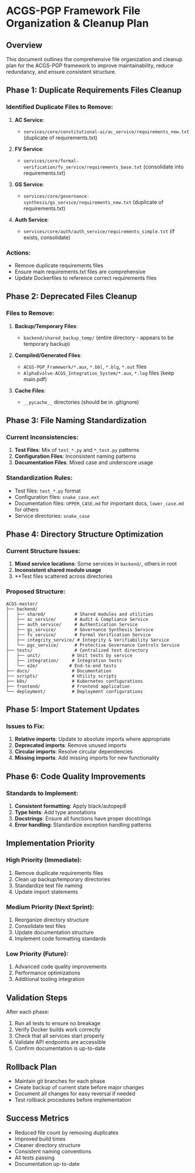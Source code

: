 # ACGS-PGP Framework File Organization & Cleanup Plan

## Overview
This document outlines the comprehensive file organization and cleanup plan for the ACGS-PGP framework to improve maintainability, reduce redundancy, and ensure consistent structure.

## Phase 1: Duplicate Requirements Files Cleanup

### Identified Duplicate Files to Remove:
1. **AC Service**:
   - `services/core/constitutional-ai/ac_service/requirements_new.txt` (duplicate of requirements.txt)
   
2. **FV Service**:
   - `services/core/formal-verification/fv_service/requirements_base.txt` (consolidate into requirements.txt)
   
3. **GS Service**:
   - `services/core/governance-synthesis/gs_service/requirements_new.txt` (duplicate of requirements.txt)
   
4. **Auth Service**:
   - `services/core/auth/auth_service/requirements_simple.txt` (if exists, consolidate)

### Actions:
- Remove duplicate requirements files
- Ensure main requirements.txt files are comprehensive
- Update Dockerfiles to reference correct requirements files

## Phase 2: Deprecated Files Cleanup

### Files to Remove:
1. **Backup/Temporary Files**:
   - `backend/shared_backup_temp/` (entire directory - appears to be temporary backup)
   
2. **Compiled/Generated Files**:
   - `ACGS-PGP_Framework/*.aux`, `*.bbl`, `*.blg`, `*.out` files
   - `AlphaEvolve-ACGS_Integration_System/*.aux`, `*.log` files (keep main.pdf)
   
3. **Cache Files**:
   - `__pycache__` directories (should be in .gitignore)

## Phase 3: File Naming Standardization

### Current Inconsistencies:
1. **Test Files**: Mix of `test_*.py` and `*_test.py` patterns
2. **Configuration Files**: Inconsistent naming patterns
3. **Documentation Files**: Mixed case and underscore usage

### Standardization Rules:
- Test files: `test_*.py` format
- Configuration files: `snake_case.ext`
- Documentation files: `UPPER_CASE.md` for important docs, `lower_case.md` for others
- Service directories: `snake_case`

## Phase 4: Directory Structure Optimization

### Current Structure Issues:
1. **Mixed service locations**: Some services in `backend/`, others in root
2. **Inconsistent shared module usage**
3. **Test files scattered across directories

### Proposed Structure:
```
ACGS-master/
├── backend/
│   ├── shared/           # Shared modules and utilities
│   ├── ac_service/       # Audit & Compliance Service
│   ├── auth_service/     # Authentication Service  
│   ├── gs_service/       # Governance Synthesis Service
│   ├── fv_service/       # Formal Verification Service
│   ├── integrity_service/ # Integrity & Verifiability Service
│   └── pgc_service/      # Protective Governance Controls Service
├── tests/                # Centralized test directory
│   ├── unit/            # Unit tests by service
│   ├── integration/     # Integration tests
│   └── e2e/            # End-to-end tests
├── docs/                # Documentation
├── scripts/             # Utility scripts
├── k8s/                 # Kubernetes configurations
├── frontend/            # Frontend application
└── deployment/          # Deployment configurations
```

## Phase 5: Import Statement Updates

### Issues to Fix:
1. **Relative imports**: Update to absolute imports where appropriate
2. **Deprecated imports**: Remove unused imports
3. **Circular imports**: Resolve circular dependencies
4. **Missing imports**: Add missing imports for new functionality

## Phase 6: Code Quality Improvements

### Standards to Implement:
1. **Consistent formatting**: Apply black/autopep8
2. **Type hints**: Add type annotations
3. **Docstrings**: Ensure all functions have proper docstrings
4. **Error handling**: Standardize exception handling patterns

## Implementation Priority

### High Priority (Immediate):
1. Remove duplicate requirements files
2. Clean up backup/temporary directories
3. Standardize test file naming
4. Update import statements

### Medium Priority (Next Sprint):
1. Reorganize directory structure
2. Consolidate test files
3. Update documentation structure
4. Implement code formatting standards

### Low Priority (Future):
1. Advanced code quality improvements
2. Performance optimizations
3. Additional tooling integration

## Validation Steps

After each phase:
1. Run all tests to ensure no breakage
2. Verify Docker builds work correctly
3. Check that all services start properly
4. Validate API endpoints are accessible
5. Confirm documentation is up-to-date

## Rollback Plan

- Maintain git branches for each phase
- Create backup of current state before major changes
- Document all changes for easy reversal if needed
- Test rollback procedures before implementation

## Success Metrics

- Reduced file count by removing duplicates
- Improved build times
- Cleaner directory structure
- Consistent naming conventions
- All tests passing
- Documentation up-to-date
